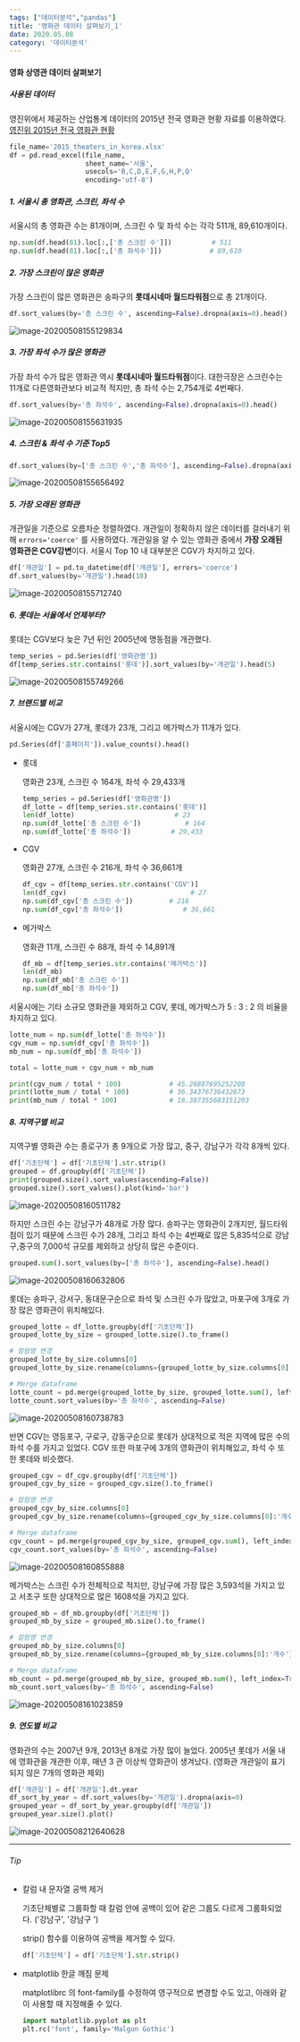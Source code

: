 ```yaml
---
tags: ["데이터분석","pandas"]
title: '영화관 데이터 살펴보기_1'
date: 2020.05.08
category: '데이터분석'
---
```




#### 영화 상영관 데이터 살펴보기



##### 사용된 데이터

영진위에서 제공하는 산업통계 데이터의 2015년 전국 영화관 현황 자료를 이용하였다.  [영진위 2015년 전국 영화관 현황](https://www.kofic.or.kr/kofic/business/board/selectBoardDetail.do?boardNumber=2)

```python
file_name='2015_theaters_in_korea.xlsx'
df = pd.read_excel(file_name,
                   sheet_name='서울',
                   usecols='B,C,D,E,F,G,H,P,Q'
                   encoding='utf-8')
```



##### 1. 서울시 총 영화관, 스크린, 좌석 수

서울시의 총 영화관 수는 81개이며, 스크린 수 및 좌석 수는 각각 511개,  89,610개이다. 

```python
np.sum(df.head(81).loc[:,['총 스크린 수']])			# 511
np.sum(df.head(81).loc[:,['총 좌석수']])			# 89,610 
```



##### 2. 가장 스크린이 많은 영화관

가장 스크린이 많은 영화관은 송파구의 **롯데시네마 월드타워점**으로 총 21개이다. 

```python
df.sort_values(by='총 스크린 수', ascending=False).dropna(axis=0).head()
```

![image-20200508155129834](../upload/image-20200508155129834.png)



##### 3. 가장 좌석 수가 많은 영화관

가장 좌석 수가 많은 영화관 역시 **롯데시네마 월드타워점**이다. 대한극장은 스크린수는 11개로 다른영화관보다 비교적 적지만, 총 좌석 수는 2,754개로 4번째다.

```python
df.sort_values(by='총 좌석수', ascending=False).dropna(axis=0).head()
```

![image-20200508155631935](../upload/image-20200508155631935.png)



##### 4. 스크린 & 좌석 수 기준 Top5

```python
df.sort_values(by=['총 스크린 수','총 좌석수'], ascending=False).dropna(axis=0).head()
```

![image-20200508155656492](/upload/image-20200508155656492.png)



##### 5. 가장 오래된 영화관

개관일을 기준으로 오름차순 정렬하였다. 개관일이 정확하지 않은 데이터를 걸러내기 위해 `errors='coerce'` 를 사용하였다. 개관일을 알 수 있는 영화관 중에서 **가장 오래된 영화관은 CGV강변**이다.  서울시 Top 10 내 대부분은 CGV가 차지하고 있다.

```python
df['개관일'] = pd.to_datetime(df['개관일'], errors='coerce')
df.sort_values(by='개관일').head(10)
```

![image-20200508155712740](/upload/image-20200508155712740.png)



##### 6. 롯데는 서울에서 언제부터?

롯데는 CGV보다 늦은 7년 뒤인 2005년에 명동점을 개관했다.

```python
temp_series = pd.Series(df['영화관명'])
df[temp_series.str.contains('롯데')].sort_values(by='개관일').head(5)
```

![image-20200508155749266](/upload/image-20200508155749266.png)



##### 7. 브랜드별 비교

서울시에는 CGV가 27개, 롯데가 23개, 그리고 메가박스가 11개가 있다.

```python
pd.Series(df['홈페이지']).value_counts().head()
```

- 롯데

  영화관 23개, 스크린 수 164개, 좌석 수 29,433개

  ```python
  temp_series = pd.Series(df['영화관명'])
  df_lotte = df[temp_series.str.contains('롯데')]
  len(df_lotte)							# 23
  np.sum(df_lotte['총 스크린 수'])			# 164
  np.sum(df_lotte['총 좌석수'])			 # 29,433
  ```

- CGV

  영화관 27개, 스크린 수 216개, 좌석 수 36,661개

  ```python
  df_cgv = df[temp_series.str.contains('CGV')]
  len(df_cgv)								# 27
  np.sum(df_cgv['총 스크린 수'])			# 216
  np.sum(df_cgv['총 좌석수'])				# 36,661 
  ```

- 메가박스

  영화관 11개, 스크린 수 88개, 좌석 수 14,891개

  ```python
  df_mb = df[temp_series.str.contains('메가박스')]
  len(df_mb)
  np.sum(df_mb['총 스크린 수'])
  np.sum(df_mb['총 좌석수'])
  ```

서울시에는 기타 소규모 영화관을 제외하고 CGV, 롯데, 메가박스가 5 : 3 : 2 의 비율을 차지하고 있다.

 ```python
lotte_num = np.sum(df_lotte['총 좌석수'])
cgv_num = np.sum(df_cgv['총 좌석수'])
mb_num = np.sum(df_mb['총 좌석수'])

total = lotte_num + cgv_num + mb_num

print(cgv_num / total * 100)			# 45.26887695252208
print(lotte_num / total * 100)			# 36.34376736432673
print(mb_num / total * 100)				# 18.387355683151203
 ```



##### 8. 지역구별 비교 

지역구별 영화관 수는 종로구가 총 9개으로 가장 많고, 중구, 강남구가 각각 8개씩 있다.

```python
df['기초단체'] = df['기초단체'].str.strip()
grouped = df.groupby(df['기초단체'])
print(grouped.size().sort_values(ascending=False))
grouped.size().sort_values().plot(kind='bar')
```

![image-20200508160511782](/upload/image-20200508160511782.png)



하지만 스크린 수는 강남구가 48개로 가장 많다. 송파구는 영화관이 2개지만, 월드타워점이 있기 때문에 스크린 수가 28개, 그리고 좌석 수는 4번째로 많은 5,835석으로 강남구,중구의 7,000석 규모를 제외하고 상당히 많은 수준이다.

```python
grouped.sum().sort_values(by=['총 좌석수'], ascending=False).head()
```

![image-20200508160632806](/upload/image-20200508160632806.png)



롯데는 송파구, 강서구, 동대문구순으로 좌석 및 스크린 수가 많았고, 마포구에 3개로 가장 많은 영화관이 위치해있다. 

```python
grouped_lotte = df_lotte.groupby(df['기초단체'])
grouped_lotte_by_size = grouped_lotte.size().to_frame()

# 컬럼명 변경
grouped_lotte_by_size.columns[0]
grouped_lotte_by_size.rename(columns={grouped_lotte_by_size.columns[0]:'개수'}, inplace=True)

# Merge dataframe
lotte_count = pd.merge(grouped_lotte_by_size, grouped_lotte.sum(), left_index=True, right_index=True)
lotte_count.sort_values(by='총 좌석수', ascending=False)
```

![image-20200508160738783](/upload/image-20200508160738783.png)



반면 CGV는 영등포구, 구로구, 강동구순으로 롯데가 상대적으로 적은 지역에 많은 수의 좌석 수를 가지고 있었다.  CGV 또한 마포구에 3개의 영화관이 위치해있고, 좌석 수 또한 롯데와 비슷했다.

```python
grouped_cgv = df_cgv.groupby(df['기초단체'])
grouped_cgv_by_size = grouped_cgv.size().to_frame()

# 컬럼명 변경
grouped_cgv_by_size.columns[0]
grouped_cgv_by_size.rename(columns={grouped_cgv_by_size.columns[0]:'개수'}, inplace=True)

# Merge dataframe
cgv_count = pd.merge(grouped_cgv_by_size, grouped_cgv.sum(), left_index=True, right_index=True)
cgv_count.sort_values(by='총 좌석수', ascending=False)
```

![image-20200508160855888](/upload/image-20200508160855888.png)



메가박스는 스크린 수가 전체적으로 적지만, 강남구에 가장 많은 3,593석을 가지고 있고 서초구 또한 상대적으로 많은 1608석을 가지고 있다. 

```python
grouped_mb = df_mb.groupby(df['기초단체'])
grouped_mb_by_size = grouped_mb.size().to_frame()

# 컬럼명 변경
grouped_mb_by_size.columns[0]
grouped_mb_by_size.rename(columns={grouped_mb_by_size.columns[0]:'개수'}, inplace=True)

# Merge dataframe
mb_count = pd.merge(grouped_mb_by_size, grouped_mb.sum(), left_index=True, right_index=True)
mb_count.sort_values(by='총 좌석수', ascending=False)
```

![image-20200508161023859](/upload/image-20200508161023859.png)

##### 9. 연도별 비교

영화관의 수는 2007년 9개, 2013년 8개로 가장 많이 늘었다. 2005년 롯데가 서울 내에 영화관을 개관한 이후, 매년 3 관 이상씩 영화관이 생겨났다. (영화관 개관일이 표기되지 않은 7개의 영화관 제외)

```python
df['개관일'] = df['개관일'].dt.year
df_sort_by_year = df.sort_values(by='개관일').dropna(axis=0)
grouped_year = df_sort_by_year.groupby(df['개관일'])
grouped_year.size().plot()
```

![image-20200508212640628](/upload/image-20200508212640628.png)







----

###### Tip

- 칼럼 내 문자열 공백 제거

  기초단체별로 그룹화할 때 칼럼 안에 공백이 있어 같은 그룹도 다르게 그룹화되었다. ('강남구', '강남구  ')

  strip() 함수를 이용하여 공백을 제거할 수 있다.

  ```python
  df['기초단체'] = df['기초단체'].str.strip()
  ```

- matplotlib 한글 깨짐 문제

  matplotlibrc 의 font-family를 수정하여 영구적으로 변경할 수도 있고, 아래와 같이 사용할 때 지정해줄 수 있다.

  ```python
  import matplotlib.pyplot as plt
  plt.rc('font', family='Malgun Gothic')
  ```

  
